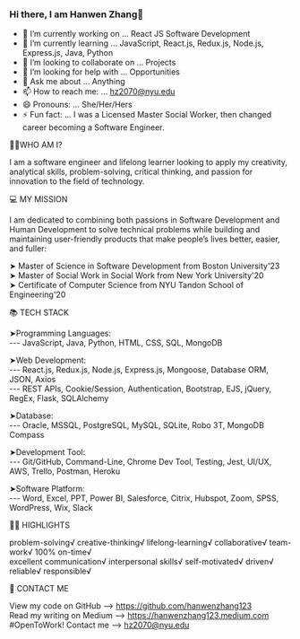 ### Hi there, I am Hanwen Zhang👋

<!--
**hanwenzhang123/hanwenzhang123** is a ✨ _special_ ✨ repository because its `README.md` (this file) appears on your GitHub profile.
-->
- 🔭 I’m currently working on ... React JS Software Development
- 🌱 I’m currently learning ... JavaScript, React.js, Redux.js, Node.js, Express.js, Java, Python
- 👯 I’m looking to collaborate on ... Projects
- 🤔 I’m looking for help with ... Opportunities
- 💬 Ask me about ... Anything
- 📫 How to reach me: ... hz2070@nyu.edu
- 😄 Pronouns: ... She/Her/Hers
- ⚡ Fun fact: ... I was a Licensed Master Social Worker, then changed career becoming a Software Engineer.

👩🏻‍WHO AM I?

I am a software engineer and lifelong learner looking to apply my creativity, analytical skills, problem-solving, critical thinking, and passion for innovation to the field of technology.

💻 MY MISSION

I am dedicated to combining both passions in Software Development and Human Development to solve technical problems while building and maintaining user-friendly products that make people’s lives better, easier, and fuller:

➤ Master of Science in Software Development from Boston University'23 <br>
➤ Master of Social Work in Social Work from New York University'20 <br>
➤ Certificate of Computer Science from NYU Tandon School of Engineering'20

📚 TECH STACK

➤Programming Languages:<br>
--- JavaScript, Java, Python, HTML, CSS, SQL, MongoDB <br>

➤Web Development:<br>
--- React.js, Redux.js, Node.js, Express.js, Mongoose, Database ORM, JSON, Axios<br>
--- REST APIs, Cookie/Session, Authentication, Bootstrap, EJS, jQuery, RegEx, Flask, SQLAlchemy<br>

➤Database:<br>
--- Oracle, MSSQL, PostgreSQL, MySQL, SQLite, Robo 3T, MongoDB Compass<br>

➤Development Tool:<br>
--- Git/GitHub, Command-Line, Chrome Dev Tool, Testing, Jest, UI/UX, AWS, Trello, Postman, Heroku<br>

➤Software Platform:<br>
--- Word, Excel, PPT, Power BI, Salesforce, Citrix, Hubspot, Zoom, SPSS, WordPress, Wix, Slack<br>

👍🏻 HIGHLIGHTS

problem-solving√ creative-thinking√ lifelong-learning√ collaborative√ team-work√ 100% on-time√ <br>
excellent communication√ interpersonal skills√ self-motivated√ driven√ reliable√ responsible√

📧 CONTACT ME

View my code on GitHub --> https://github.com/hanwenzhang123<br>
Read my writing on Medium --> https://hanwenzhang123.medium.com<br>
#OpenToWork! Contact me --> hz2070@nyu.edu
 
